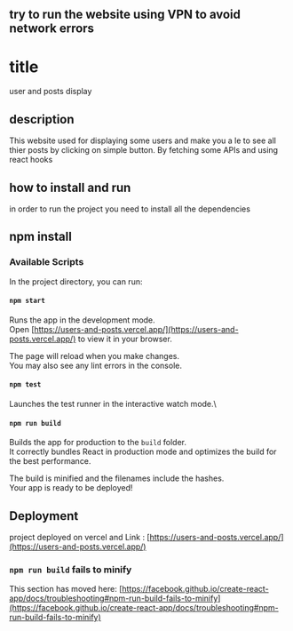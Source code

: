 ## try to run the website using VPN to avoid network errors

# title

user and posts display

## description

This website used for displaying some users and make you a le to see all thier posts by clicking on simple button. By fetching some APIs and using react hooks

## how to install and run

in order to run the project you need to install all the dependencies

## npm install

### Available Scripts

In the project directory, you can run:

#### `npm start`

Runs the app in the development mode.\
Open [https://users-and-posts.vercel.app/](https://users-and-posts.vercel.app/) to view it in your browser.

The page will reload when you make changes.\
You may also see any lint errors in the console.

#### `npm test`

Launches the test runner in the interactive watch mode.\

#### `npm run build`

Builds the app for production to the `build` folder.\
It correctly bundles React in production mode and optimizes the build for the best performance.

The build is minified and the filenames include the hashes.\
Your app is ready to be deployed!

## Deployment

project deployed on vercel and Link : [https://users-and-posts.vercel.app/](https://users-and-posts.vercel.app/)

### `npm run build` fails to minify

This section has moved here: [https://facebook.github.io/create-react-app/docs/troubleshooting#npm-run-build-fails-to-minify](https://facebook.github.io/create-react-app/docs/troubleshooting#npm-run-build-fails-to-minify)
